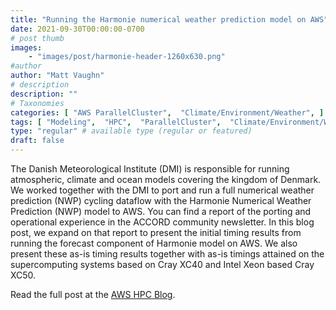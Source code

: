 ```yaml
---
title: "Running the Harmonie numerical weather prediction model on AWS"
date: 2021-09-30T00:00:00-0700
# post thumb
images:
    - "images/post/harmonie-header-1260x630.png"
#author
author: "Matt Vaughn"
# description
description: ""
# Taxonomies
categories: [ "AWS ParallelCluster",  "Climate/Environment/Weather", ]
tags: [ "Modeling",  "HPC",  "ParallelCluster",  "Climate/Environment/Weather",  "hpcblog", ]
type: "regular" # available type (regular or featured)
draft: false
---
```


The Danish Meteorological Institute (DMI) is responsible for running atmospheric, climate and ocean models covering the kingdom of Denmark. We worked together with the DMI to port and run a full numerical weather prediction (NWP) cycling dataflow with the Harmonie Numerical Weather Prediction (NWP) model to AWS. You can find a report of the porting and operational experience in the ACCORD community newsletter. In this blog post, we expand on that report to present the initial timing results from running the forecast component of Harmonie model on AWS. We also present these as-is timing results together with as-is timings attained on the supercomputing systems based on Cray XC40 and Intel Xeon based Cray XC50.

Read the full post at the [AWS HPC Blog](https://aws.amazon.com/blogs/hpc/running-the-harmonie-numerical-weather-prediction-on-aws/).
